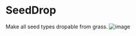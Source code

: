 # SeedDrop
Make all seed types dropable from grass.
![image](https://user-images.githubusercontent.com/5883716/120505361-3039cc80-c3c5-11eb-9117-8f11dccb6287.png)
